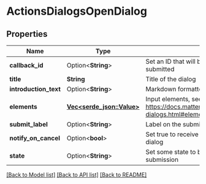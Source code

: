 # ActionsDialogsOpenDialog

## Properties

Name | Type | Description | Notes
------------ | ------------- | ------------- | -------------
**callback_id** | Option<**String**> | Set an ID that will be included when the dialog is submitted | [optional]
**title** | **String** | Title of the dialog | 
**introduction_text** | Option<**String**> | Markdown formatted introductory paragraph | [optional]
**elements** | [**Vec<serde_json::Value>**](serde_json::Value.md) | Input elements, see https://docs.mattermost.com/developer/interactive-dialogs.html#elements | 
**submit_label** | Option<**String**> | Label on the submit button | [optional]
**notify_on_cancel** | Option<**bool**> | Set true to receive payloads when user cancels a dialog | [optional]
**state** | Option<**String**> | Set some state to be echoed back with the dialog submission | [optional]

[[Back to Model list]](../README.md#documentation-for-models) [[Back to API list]](../README.md#documentation-for-api-endpoints) [[Back to README]](../README.md)


